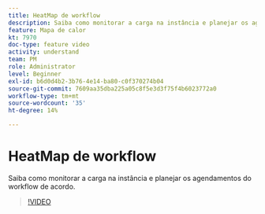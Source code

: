 ```yaml
---
title: HeatMap de workflow
description: Saiba como monitorar a carga na instância e planejar os agendamentos do workflow de acordo.
feature: Mapa de calor
kt: 7970
doc-type: feature video
activity: understand
team: PM
role: Administrator
level: Beginner
exl-id: b6d0d4b2-3b76-4e14-ba80-c0f370274b04
source-git-commit: 7609aa35dba225a05c8f5e3d3f75f4b6023772a0
workflow-type: tm+mt
source-wordcount: '35'
ht-degree: 14%

---
```


# HeatMap de workflow

Saiba como monitorar a carga na instância e planejar os agendamentos do workflow de acordo.

>[!VIDEO](https://video.tv.adobe.com/v/25558?quality=12)
